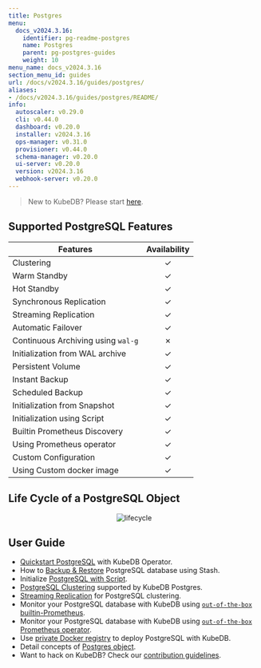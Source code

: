 ```yaml
---
title: Postgres
menu:
  docs_v2024.3.16:
    identifier: pg-readme-postgres
    name: Postgres
    parent: pg-postgres-guides
    weight: 10
menu_name: docs_v2024.3.16
section_menu_id: guides
url: /docs/v2024.3.16/guides/postgres/
aliases:
- /docs/v2024.3.16/guides/postgres/README/
info:
  autoscaler: v0.29.0
  cli: v0.44.0
  dashboard: v0.20.0
  installer: v2024.3.16
  ops-manager: v0.31.0
  provisioner: v0.44.0
  schema-manager: v0.20.0
  ui-server: v0.20.0
  version: v2024.3.16
  webhook-server: v0.20.0
---
```


> New to KubeDB? Please start [here](/docs/v2024.3.16/README).

## Supported PostgreSQL Features

| Features                           | Availability |
| ---------------------------------- |:------------:|
| Clustering                         |   &#10003;   |
| Warm Standby                       |   &#10003;   |
| Hot Standby                        |   &#10003;   |
| Synchronous Replication            |   &#10003;   |
| Streaming Replication              |   &#10003;   |
| Automatic Failover                 |   &#10003;   |
| Continuous Archiving using `wal-g` |   &#10007;   |
| Initialization from WAL archive    |   &#10003;   |
| Persistent Volume                  |   &#10003;   |
| Instant Backup                     |   &#10003;   |
| Scheduled Backup                   |   &#10003;   |
| Initialization from Snapshot       |   &#10003;   |
| Initialization using Script        |   &#10003;   |
| Builtin Prometheus Discovery       |   &#10003;   |
| Using Prometheus operator          |   &#10003;   |
| Custom Configuration               |   &#10003;   |
| Using Custom docker image          |   &#10003;   |

## Life Cycle of a PostgreSQL Object

<p align="center">
  <img alt="lifecycle"  src="/docs/v2024.3.16/images/postgres/lifecycle.png">
</p>

## User Guide

- [Quickstart PostgreSQL](/docs/v2024.3.16/guides/postgres/quickstart/quickstart) with KubeDB Operator.
- How to [Backup & Restore](/docs/v2024.3.16/guides/postgres/backup/overview/) PostgreSQL database using Stash.
- Initialize [PostgreSQL with Script](/docs/v2024.3.16/guides/postgres/initialization/script_source).
- [PostgreSQL Clustering](/docs/v2024.3.16/guides/postgres/clustering/ha_cluster) supported by KubeDB Postgres.
- [Streaming Replication](/docs/v2024.3.16/guides/postgres/clustering/streaming_replication) for PostgreSQL clustering.
- Monitor your PostgreSQL database with KubeDB using [`out-of-the-box` builtin-Prometheus](/docs/v2024.3.16/guides/postgres/monitoring/using-builtin-prometheus).
- Monitor your PostgreSQL database with KubeDB using [`out-of-the-box` Prometheus operator](/docs/v2024.3.16/guides/postgres/monitoring/using-prometheus-operator).
- Use [private Docker registry](/docs/v2024.3.16/guides/postgres/private-registry/using-private-registry) to deploy PostgreSQL with KubeDB.
- Detail concepts of [Postgres object](/docs/v2024.3.16/guides/postgres/concepts/postgres).
- Want to hack on KubeDB? Check our [contribution guidelines](/docs/v2024.3.16/CONTRIBUTING).
